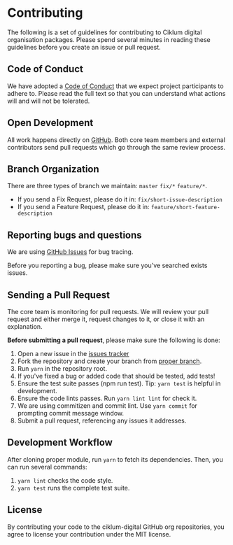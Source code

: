 # Contributing

The following is a set of guidelines for contributing to Ciklum digital organisation packages. Please spend several minutes in reading these guidelines before you create an issue or pull request.

## Code of Conduct

We have adopted a [Code of Conduct](https://github.com/ciklum-digital/cra-template-typescript-redux/blob/master/CODE_OF_CONDUCT.md) that we expect project participants to adhere to. Please read the full text so that you can understand what actions will and will not be tolerated.

## Open Development

All work happens directly on [GitHub](https://github.com/ciklum-digital). Both core team members and external contributors send pull requests which go through the same review process.

## Branch Organization

There are three types of branch we maintain: `master` `fix/*` `feature/*`.
 
- If you send a Fix Request, please do it in: `fix/short-issue-description`
- If you send a Feature Request, please do it in: `feature/short-feature-description`

## Reporting bugs and questions

We are using [GitHub Issues](https://github.com/ciklum-digital/cra-template-typescript-redux/issues) for bug tracing.

Before you reporting a bug, please make sure you've searched exists issues.

## Sending a Pull Request

The core team is monitoring for pull requests. We will review your pull request and either merge it, request changes to it, or close it with an explanation.

**Before submitting a pull request**, please make sure the following is done:

1. Open a new issue in the [issues tracker](https://github.com/ciklum-digital/cra-template-typescript-redux/issues)
1. Fork the repository and create your branch from [proper branch](#Branch-Organization).
1. Run `yarn` in the repository root.
1. If you've fixed a bug or added code that should be tested, add tests!
1. Ensure the test suite passes (npm run test). Tip: `yarn test` is helpful in development.
1. Ensure the code lints passes. Run `yarn lint lint` for check it.
1. We are using commitizen and commit lint. Use `yarn commit` for prompting commit message window.
1. Submit a pull request, referencing any issues it addresses.

## Development Workflow

After cloning proper module, run `yarn` to fetch its dependencies. Then, you can run several commands:

1. `yarn lint` checks the code style.
1. `yarn test` runs the complete test suite.

## License

By contributing your code to the ciklum-digital GitHub org repositories, you agree to license your contribution under the MIT license.